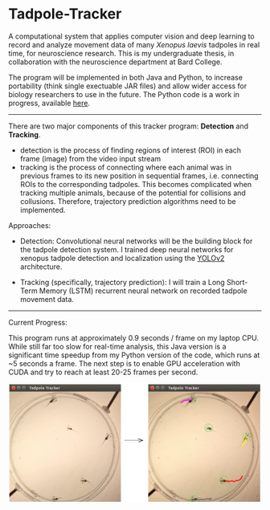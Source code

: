 # Tadpole-Tracker
A computational system that applies computer vision and deep learning to record and analyze movement data of many *Xenopus laevis* tadpoles in real time, for neuroscience research. This is my undergraduate thesis, in collaboration with the neuroscience department at Bard College.

The program will be implemented in both Java and Python, to increase portability (think single exectuable JAR files) and allow wider access for biology researchers to use in the future. The Python code is a work in progress, available [here](https://github.com/alexander-hamme/Tadpole-Tracker-Python).

-----

There are two major components of this tracker program: **Detection** and **Tracking**.
  * detection is the process of finding regions of interest (ROI) in each frame (image) from the video input stream
  * tracking is the process of connecting where each animal was in previous frames to its new position in sequential frames, 
    i.e. connecting ROIs to the corresponding tadpoles. This becomes complicated when tracking multiple animals, because of the potential for collisions and collusions. Therefore, trajectory prediction algorithms need to be implemented.

Approaches:

  * Detection: Convolutional neural networks will be the building block for the tadpole detection system. I trained deep neural networks for xenopus tadpole detection and localization using the [YOLOv2](https://pjreddie.com/darknet/yolov2/) architecture.

  * Tracking (specifically, trajectory prediction): I will train a Long Short-Term Memory (LSTM) recurrent neural network on recorded tadpole movement data.

-----

Current Progress:

This program runs at approximately 0.9 seconds / frame on my laptop CPU. While still far too slow for real-time analysis, this Java version is a significant time speedup from my Python version of the code, which runs at ~5 seconds a frame. The next step is to enable GPU acceleration with CUDA and try to reach at least 20-25 frames per second.

![Uh oh, it appears the image  didn't load. Please find the proof of concpet at /samples/tracking.png in this repositiory.](/sample/tracker.png?raw=true "Proof of Concept")
